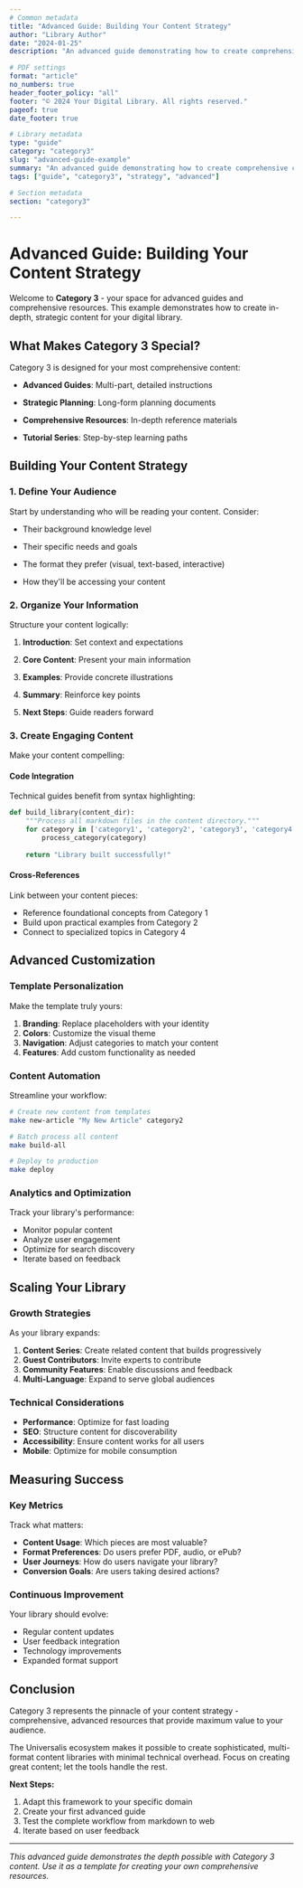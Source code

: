 ```yaml
---
# Common metadata
title: "Advanced Guide: Building Your Content Strategy"
author: "Library Author"
date: "2024-01-25"
description: "An advanced guide demonstrating how to create comprehensive content strategies for your digital library. Perfect for Category 3 content."

# PDF settings
format: "article"
no_numbers: true
header_footer_policy: "all"
footer: "© 2024 Your Digital Library. All rights reserved."
pageof: true
date_footer: true

# Library metadata
type: "guide"
category: "category3"
slug: "advanced-guide-example"
summary: "An advanced guide demonstrating how to create comprehensive content strategies for your digital library. Perfect for Category 3 content."
tags: ["guide", "category3", "strategy", "advanced"]

# Section metadata
section: "category3"

---
```


# Advanced Guide: Building Your Content Strategy

Welcome to **Category 3** - your space for advanced guides and comprehensive resources. This example demonstrates how to create in-depth, strategic content for your digital library.

## What Makes Category 3 Special?

Category 3 is designed for your most comprehensive content:

- **Advanced Guides**: Multi-part, detailed instructions

- **Strategic Planning**: Long-form planning documents

- **Comprehensive Resources**: In-depth reference materials

- **Tutorial Series**: Step-by-step learning paths

## Building Your Content Strategy

### 1. Define Your Audience

Start by understanding who will be reading your content. Consider:

- Their background knowledge level

- Their specific needs and goals

- The format they prefer (visual, text-based, interactive)

- How they'll be accessing your content

### 2. Organize Your Information

Structure your content logically:

1. **Introduction**: Set context and expectations

2. **Core Content**: Present your main information

3. **Examples**: Provide concrete illustrations

4. **Summary**: Reinforce key points

5. **Next Steps**: Guide readers forward

### 3. Create Engaging Content

Make your content compelling:

#### Code Integration

Technical guides benefit from syntax highlighting:

```python
def build_library(content_dir):
    """Process all markdown files in the content directory."""
    for category in ['category1', 'category2', 'category3', 'category4']:
        process_category(category)
    
    return "Library built successfully!"
```

#### Cross-References

Link between your content pieces:
- Reference foundational concepts from Category 1
- Build upon practical examples from Category 2
- Connect to specialized topics in Category 4

## Advanced Customization

### Template Personalization

Make the template truly yours:

1. **Branding**: Replace placeholders with your identity
2. **Colors**: Customize the visual theme
3. **Navigation**: Adjust categories to match your content
4. **Features**: Add custom functionality as needed

### Content Automation

Streamline your workflow:

```bash
# Create new content from templates
make new-article "My New Article" category2

# Batch process all content
make build-all

# Deploy to production
make deploy
```

### Analytics and Optimization

Track your library's performance:
- Monitor popular content
- Analyze user engagement
- Optimize for search discovery
- Iterate based on feedback

## Scaling Your Library

### Growth Strategies

As your library expands:

1. **Content Series**: Create related content that builds progressively
2. **Guest Contributors**: Invite experts to contribute
3. **Community Features**: Enable discussions and feedback
4. **Multi-Language**: Expand to serve global audiences

### Technical Considerations

- **Performance**: Optimize for fast loading
- **SEO**: Structure content for discoverability
- **Accessibility**: Ensure content works for all users
- **Mobile**: Optimize for mobile consumption

## Measuring Success

### Key Metrics

Track what matters:
- **Content Usage**: Which pieces are most valuable?
- **Format Preferences**: Do users prefer PDF, audio, or ePub?
- **User Journeys**: How do users navigate your library?
- **Conversion Goals**: Are users taking desired actions?

### Continuous Improvement

Your library should evolve:
- Regular content updates
- User feedback integration
- Technology improvements
- Expanded format support

## Conclusion

Category 3 represents the pinnacle of your content strategy - comprehensive, advanced resources that provide maximum value to your audience.

The Universalis ecosystem makes it possible to create sophisticated, multi-format content libraries with minimal technical overhead. Focus on creating great content; let the tools handle the rest.

**Next Steps:**
1. Adapt this framework to your specific domain
2. Create your first advanced guide
3. Test the complete workflow from markdown to web
4. Iterate based on user feedback

---

*This advanced guide demonstrates the depth possible with Category 3 content. Use it as a template for creating your own comprehensive resources.*
